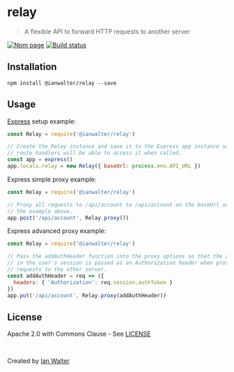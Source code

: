 # relay
> A flexible API to forward HTTP requests to another server

[![Npm page][npm-image]][npm-url]
[![Build status][build-image]][build-url]

## Installation

```console
npm install @ianwalter/relay --save
```

## Usage

[Express](http://expressjs.com) setup example:

```js
const Relay = require('@ianwalter/relay')

// Create the Relay instance and save it to the Express app instance so that
// route handlers will be able to access it when called.
const app = express()
app.locals.relay = new Relay({ baseUrl: process.env.API_URL })
```

Express simple proxy example:

```js
const Relay = require('@ianwalter/relay')

// Proxy all requests to /api/account to /api/account on the baseUrl setup in
// the example above.
app.post('/api/account', Relay.proxy())
```

Express advanced proxy example:

```js
const Relay = require('@ianwalter/relay')

// Pass the addAuthHeader function into the proxy options so that the authToken
// in the user's session is passed as an Authorization header when proxying
// requests to the other server.
const addAuthHeader = req => ({
  headers: { 'Authorization': req.session.authToken }
})
app.put('/api/account', Relay.proxy(addAuthHeader))
```

## License

Apache 2.0 with Commons Clause - See [LICENSE](https://github.com/ianwalter/relay/blob/master/LICENSE)

&nbsp;

Created by [Ian Walter](https://iankwalter.com)

[npm-image]: https://img.shields.io/npm/v/@ianwalter/relay.svg
[npm-url]: https://www.npmjs.com/package/@ianwalter/relay
[build-image]: https://travis-ci.com/ianwalter/relay.svg?branch=master
[build-url]: https://travis-ci.com/ianwalter/relay
